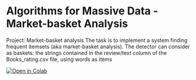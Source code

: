 # Algorithms for Massive Data - Market-basket Analysis

Project: Market-basket analysis
The task is to implement a system finding frequent itemsets (aka market-basket analysis). The detector can consider as baskets: 
the strings contained in the review/text column of the Books_rating.csv file, using words as items

[![Open in Colab](https://colab.research.google.com/assets/colab-badge.svg)](https://colab.research.google.com/drive/1S17UittW_YjpPRsRON-v2ex0S7z2hP7d#scrollTo=4gGeoopwLCgS)

